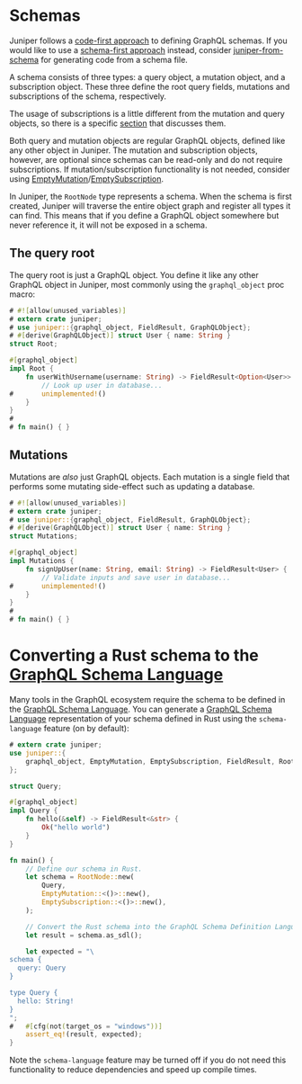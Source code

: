 # Schemas

Juniper follows a [code-first approach][schema_approach] to defining GraphQL schemas. If you would like to use a [schema-first approach][schema_approach] instead, consider [juniper-from-schema][] for generating code from a schema file.

A schema consists of three types: a query object, a mutation object, and a subscription object.
These three define the root query fields, mutations and subscriptions of the schema, respectively.

The usage of subscriptions is a little different from the mutation and query objects, so there is a specific [section][section] that discusses them.

Both query and mutation objects are regular GraphQL objects, defined like any
other object in Juniper. The mutation and subscription objects, however, are optional since schemas
can be read-only and do not require subscriptions. If mutation/subscription functionality is not needed, consider using [EmptyMutation][EmptyMutation]/[EmptySubscription][EmptySubscription].

In Juniper, the `RootNode` type represents a schema. When the schema is first created,
Juniper will traverse the entire object graph
and register all types it can find. This means that if you define a GraphQL
object somewhere but never reference it, it will not be exposed in a schema.

## The query root

The query root is just a GraphQL object. You define it like any other GraphQL
object in Juniper, most commonly using the `graphql_object` proc macro:

```rust
# #![allow(unused_variables)]
# extern crate juniper;
# use juniper::{graphql_object, FieldResult, GraphQLObject};
# #[derive(GraphQLObject)] struct User { name: String }
struct Root;

#[graphql_object]
impl Root {
    fn userWithUsername(username: String) -> FieldResult<Option<User>> {
        // Look up user in database...
#       unimplemented!()
    }
}
#
# fn main() { }
```

## Mutations

Mutations are _also_ just GraphQL objects. Each mutation is a single field
that performs some mutating side-effect such as updating a database.

```rust
# #![allow(unused_variables)]
# extern crate juniper;
# use juniper::{graphql_object, FieldResult, GraphQLObject};
# #[derive(GraphQLObject)] struct User { name: String }
struct Mutations;

#[graphql_object]
impl Mutations {
    fn signUpUser(name: String, email: String) -> FieldResult<User> {
        // Validate inputs and save user in database...
#       unimplemented!()
    }
}
#
# fn main() { }
```

# Converting a Rust schema to the [GraphQL Schema Language][schema_language]

Many tools in the GraphQL ecosystem require the schema to be defined in the [GraphQL Schema Language][schema_language]. You can generate a [GraphQL Schema Language][schema_language] representation of your schema defined in Rust using the `schema-language` feature (on by default):

```rust
# extern crate juniper;
use juniper::{
    graphql_object, EmptyMutation, EmptySubscription, FieldResult, RootNode,
};

struct Query;

#[graphql_object]
impl Query {
    fn hello(&self) -> FieldResult<&str> {
        Ok("hello world")
    }
}

fn main() {
    // Define our schema in Rust.
    let schema = RootNode::new(
        Query,
        EmptyMutation::<()>::new(),
        EmptySubscription::<()>::new(),
    );

    // Convert the Rust schema into the GraphQL Schema Definition Language.
    let result = schema.as_sdl();

    let expected = "\
schema {
  query: Query
}

type Query {
  hello: String!
}
";
#   #[cfg(not(target_os = "windows"))]
    assert_eq!(result, expected);
}
```

Note the `schema-language` feature may be turned off if you do not need this functionality to reduce dependencies and speed up
compile times.


[schema_language]: https://graphql.org/learn/schema/#type-language
[juniper-from-schema]: https://github.com/davidpdrsn/juniper-from-schema
[schema_approach]: https://blog.logrocket.com/code-first-vs-schema-first-development-graphql/
[section]: ../advanced/subscriptions.md
[EmptyMutation]: https://docs.rs/juniper/0.14.2/juniper/struct.EmptyMutation.html
<!--TODO: Fix This URL when the EmptySubscription become available in the Documentation  -->
[EmptySubscription]: https://docs.rs/juniper/0.14.2/juniper/struct.EmptySubscription.html
